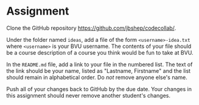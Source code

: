 # Assignment

Clone the GitHub repository https://github.com/jbshep/codecollab/.

Under the folder named `ideas`, add a file of the form `<username>-idea.txt` where `<username>` is your BVU username.  The contents of your file should be a course description of a course you think would be fun to take at BVU.

In the `README.md` file, add a link to your file in the numbered list.  The text of the link should be your name, listed as "Lastname, Firstname" and the list should remain in alphabetical order.  Do *not* remove anyone else's name.

Push all of your changes back to GitHub by the due date.  Your changes in this assignment should never remove another student's changes.
